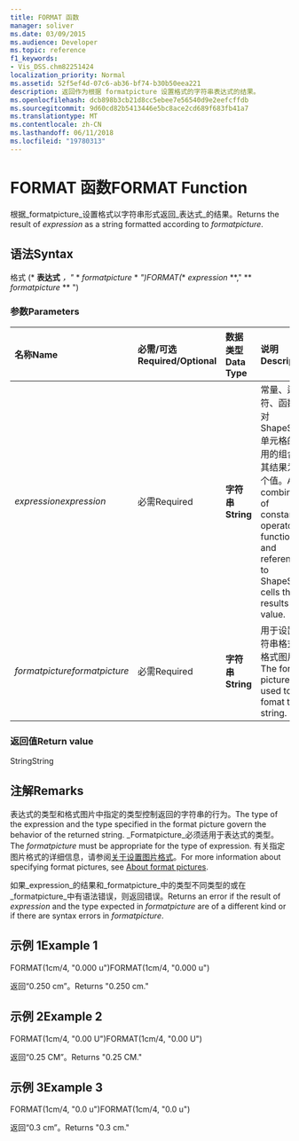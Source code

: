 ```yaml
---
title: FORMAT 函数
manager: soliver
ms.date: 03/09/2015
ms.audience: Developer
ms.topic: reference
f1_keywords:
- Vis_DSS.chm82251424
localization_priority: Normal
ms.assetid: 52f5ef4d-07c6-ab36-bf74-b30b50eea221
description: 返回作为根据 formatpicture 设置格式的字符串表达式的结果。
ms.openlocfilehash: dcb898b3cb21d8cc5ebee7e56540d9e2eefcffdb
ms.sourcegitcommit: 9d60cd82b5413446e5bc8ace2cd689f683fb41a7
ms.translationtype: MT
ms.contentlocale: zh-CN
ms.lasthandoff: 06/11/2018
ms.locfileid: "19780313"
---
```

# <a name="format-function"></a><span data-ttu-id="17857-103">FORMAT 函数</span><span class="sxs-lookup"><span data-stu-id="17857-103">FORMAT Function</span></span>

<span data-ttu-id="17857-104">根据_formatpicture_设置格式以字符串形式返回_表达式_的结果。</span><span class="sxs-lookup"><span data-stu-id="17857-104">Returns the result of  _expression_ as a string formatted according to  _formatpicture_.</span></span>
  
## <a name="syntax"></a><span data-ttu-id="17857-105">语法</span><span class="sxs-lookup"><span data-stu-id="17857-105">Syntax</span></span>

<span data-ttu-id="17857-106">格式 (* **表达式** *，"* * *formatpicture* * *")</span><span class="sxs-lookup"><span data-stu-id="17857-106">FORMAT(** *expression* **," ** *formatpicture* ** ")</span></span> 
  
### <a name="parameters"></a><span data-ttu-id="17857-107">参数</span><span class="sxs-lookup"><span data-stu-id="17857-107">Parameters</span></span>

|<span data-ttu-id="17857-108">**名称**</span><span class="sxs-lookup"><span data-stu-id="17857-108">**Name**</span></span>|<span data-ttu-id="17857-109">**必需/可选**</span><span class="sxs-lookup"><span data-stu-id="17857-109">**Required/Optional**</span></span>|<span data-ttu-id="17857-110">**数据类型**</span><span class="sxs-lookup"><span data-stu-id="17857-110">**Data Type**</span></span>|<span data-ttu-id="17857-111">**说明**</span><span class="sxs-lookup"><span data-stu-id="17857-111">**Description**</span></span>|
|:-----|:-----|:-----|:-----|
| <span data-ttu-id="17857-112">_expression_</span><span class="sxs-lookup"><span data-stu-id="17857-112">_expression_</span></span> <br/> |<span data-ttu-id="17857-113">必需</span><span class="sxs-lookup"><span data-stu-id="17857-113">Required</span></span>  <br/> |<span data-ttu-id="17857-114">**字符串**</span><span class="sxs-lookup"><span data-stu-id="17857-114">**String**</span></span> <br/> |<span data-ttu-id="17857-115">常量、运算符、函数和对 ShapeSheet 单元格的引用的组合，其结果为一个值。</span><span class="sxs-lookup"><span data-stu-id="17857-115">A combination of constants, operators, functions, and references to ShapeSheet cells that results in a value.</span></span>  <br/> |
| <span data-ttu-id="17857-116">_formatpicture_</span><span class="sxs-lookup"><span data-stu-id="17857-116">_formatpicture_</span></span> <br/> |<span data-ttu-id="17857-117">必需</span><span class="sxs-lookup"><span data-stu-id="17857-117">Required</span></span>  <br/> |<span data-ttu-id="17857-118">**字符串**</span><span class="sxs-lookup"><span data-stu-id="17857-118">**String**</span></span> <br/> |<span data-ttu-id="17857-119">用于设置字符串格式的格式图片。</span><span class="sxs-lookup"><span data-stu-id="17857-119">The format picture used to fomat the string.</span></span>  <br/> |
   
### <a name="return-value"></a><span data-ttu-id="17857-120">返回值</span><span class="sxs-lookup"><span data-stu-id="17857-120">Return value</span></span>

<span data-ttu-id="17857-121">String</span><span class="sxs-lookup"><span data-stu-id="17857-121">String</span></span>
  
## <a name="remarks"></a><span data-ttu-id="17857-122">注解</span><span class="sxs-lookup"><span data-stu-id="17857-122">Remarks</span></span>

<span data-ttu-id="17857-123">表达式的类型和格式图片中指定的类型控制返回的字符串的行为。</span><span class="sxs-lookup"><span data-stu-id="17857-123">The type of the expression and the type specified in the format picture govern the behavior of the returned string.</span></span> <span data-ttu-id="17857-124">_Formatpicture_必须适用于表达式的类型。</span><span class="sxs-lookup"><span data-stu-id="17857-124">The  _formatpicture_ must be appropriate for the type of expression.</span></span> <span data-ttu-id="17857-125">有关指定图片格式的详细信息，请参阅[关于设置图片格式](about-format-pictures.md)。</span><span class="sxs-lookup"><span data-stu-id="17857-125">For more information about specifying format pictures, see [About format pictures](about-format-pictures.md).</span></span>
  
<span data-ttu-id="17857-126">如果_expression_的结果和_formatpicture_中的类型不同类型的或在_formatpicture_中有语法错误，则返回错误。</span><span class="sxs-lookup"><span data-stu-id="17857-126">Returns an error if the result of  _expression_ and the type expected in  _formatpicture_ are of a different kind or if there are syntax errors in  _formatpicture_.</span></span>
  
## <a name="example-1"></a><span data-ttu-id="17857-127">示例 1</span><span class="sxs-lookup"><span data-stu-id="17857-127">Example 1</span></span>

<span data-ttu-id="17857-128">FORMAT(1cm/4, "0.000 u")</span><span class="sxs-lookup"><span data-stu-id="17857-128">FORMAT(1cm/4, "0.000 u")</span></span>
  
<span data-ttu-id="17857-129">返回“0.250 cm”。</span><span class="sxs-lookup"><span data-stu-id="17857-129">Returns "0.250 cm."</span></span>
  
## <a name="example-2"></a><span data-ttu-id="17857-130">示例 2</span><span class="sxs-lookup"><span data-stu-id="17857-130">Example 2</span></span>

<span data-ttu-id="17857-131">FORMAT(1cm/4, "0.00 U")</span><span class="sxs-lookup"><span data-stu-id="17857-131">FORMAT(1cm/4, "0.00 U")</span></span>
  
<span data-ttu-id="17857-132">返回“0.25 CM”。</span><span class="sxs-lookup"><span data-stu-id="17857-132">Returns "0.25 CM."</span></span>
  
## <a name="example-3"></a><span data-ttu-id="17857-133">示例 3</span><span class="sxs-lookup"><span data-stu-id="17857-133">Example 3</span></span>

<span data-ttu-id="17857-134">FORMAT(1cm/4, "0.0 u")</span><span class="sxs-lookup"><span data-stu-id="17857-134">FORMAT(1cm/4, "0.0 u")</span></span>
  
<span data-ttu-id="17857-135">返回“0.3 cm”。</span><span class="sxs-lookup"><span data-stu-id="17857-135">Returns "0.3 cm."</span></span>
  

